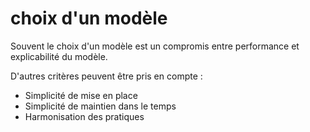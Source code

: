 # choix d'un modèle

Souvent le choix d'un modèle est un compromis entre performance et explicabilité du modèle.

D'autres critères peuvent être pris en compte :
- Simplicité de mise en place
- Simplicité de maintien dans le temps
- Harmonisation des pratiques